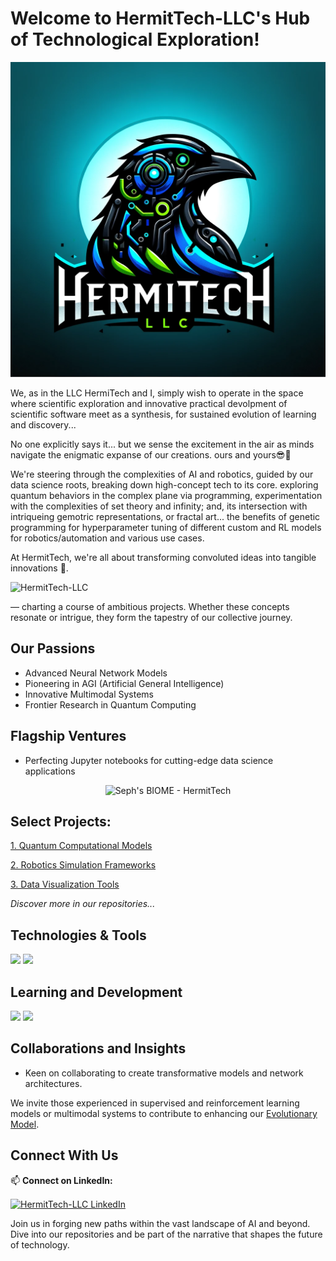 # Welcome to HermitTech-LLC's Hub of Technological Exploration!

<p align="center">
  <img src="https://github.com/HermiTech-LLC/.github/blob/main/HTLLC.PNG" alt="HermitTech Innovations">
</p>

We, as in the LLC HermiTech and I, simply wish to operate in the space where scientific exploration and innovative practical devolpment of scientific software meet as a synthesis, for sustained evolution of learning and discovery... 

No one explicitly says it... but we sense the excitement in the air as minds navigate the enigmatic expanse of our creations. ours and yours😎🤝

We're steering through the complexities of AI and robotics, guided by our data science roots, breaking down high-concept tech to its core. exploring quantum behaviors in the complex plane via programming, experimentation with the complexities of set theory and infinity; and, its intersection with intriqueing gemotric representations, or fractal art... the benefits of genetic programming for hyperparameter tuning of different custom and RL models for robotics/automation and various use cases.

At HermitTech, we're all about transforming convoluted ideas into tangible innovations 🚀.

<p align="left"> <img src="https://komarev.com/ghpvc/?username=HermitTech-LLC&label=Visitors&color=blueviolet&style=flat-square" alt="HermitTech-LLC" /> </p>
— charting a course of ambitious projects. Whether these concepts resonate or intrigue, they form the tapestry of our collective journey.

## Our Passions
- Advanced Neural Network Models
- Pioneering in AGI (Artificial General Intelligence)
- Innovative Multimodal Systems
- Frontier Research in Quantum Computing

## Flagship Ventures
- Perfecting Jupyter notebooks for cutting-edge data science applications

<p align="center">
  <img src="https://github.com/LoQiseaking69/SephsBIOME/blob/master/Docs/Misc/IMG_7130.png" alt="Seph's BIOME - HermitTech">
</p>


## Select Projects:
[1. Quantum Computational Models](https://github.com/LoQiseaking69/QHO)

[2. Robotics Simulation Frameworks](https://github.com/LoQiseaking69/SephsBIOME)

[3. Data Visualization Tools](https://github.com/LoQiseaking69/Jacobian-calculator)

*Discover more in our repositories...*

## Technologies & Tools
![](https://img.shields.io/badge/Technology-Tool-green?style=for-the-badge&logo=Technology)
![](https://img.shields.io/badge/Technology-Tool-blue?style=for-the-badge&logo=Technology)
<!-- More badges as per your tech stack -->

## Learning and Development
![](https://img.shields.io/badge/Learning-Rust-orange?style=for-the-badge&logo=rust)
![](https://img.shields.io/badge/Learning-QuantumComputing-purple?style=for-the-badge&logo=quantum)
<!-- More badges for learning goals -->

## Collaborations and Insights 
- Keen on collaborating to create transformative models and network architectures.

We invite those experienced in supervised and reinforcement learning models or multimodal systems to contribute to enhancing our [Evolutionary Model](https://github.com/HermitTech-LLC/YourModelLink). 


## Connect With Us
📫 **Connect on LinkedIn:**

<p align="left">
  <a href="https://www.linkedin.com/company/hermitech-llc" target="blank">
    <img align="center" src="https://img.shields.io/badge/LinkedIn-HermitTech--LLC-blue?style=for-the-badge&logo=linkedin" alt="HermitTech-LLC LinkedIn" />
  </a>
</p>

Join us in forging new paths within the vast landscape of AI and beyond. Dive into our repositories and be part of the narrative that shapes the future of technology.

